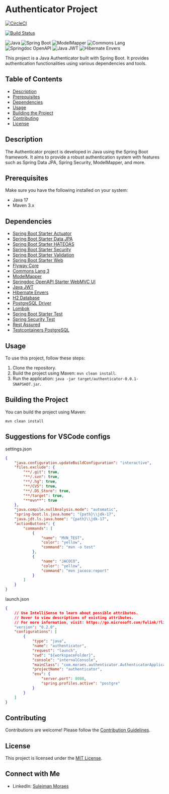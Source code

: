 # Authenticator Project

[![CircleCI](https://circleci.com/gh/Suleiman-Moraes/authenticator.svg?style=svg)](https://circleci.com/gh/Suleiman-Moraes/authenticator)


[![Build Status](https://app.travis-ci.com/Suleiman-Moraes/authenticator.svg?branch=master)](https://app.travis-ci.com/Suleiman-Moraes/authenticator)

![Java](https://img.shields.io/badge/Java-17-orange) ![Spring Boot](https://img.shields.io/badge/Spring%20Boot-3.2.0-brightgreen) ![ModelMapper](https://img.shields.io/badge/ModelMapper-3.1.1-blue) ![Commons Lang](https://img.shields.io/badge/Commons%20Lang-3.12.0-brightgreen) ![Springdoc OpenAPI](https://img.shields.io/badge/Springdoc%20OpenAPI-2.2.0-blue) ![Java JWT](https://img.shields.io/badge/Java%20JWT-4.4.0-blue) ![Hibernate Envers](https://img.shields.io/badge/Hibernate%20Envers-6.3.0.Final-blue)

This project is a Java Authenticator built with Spring Boot. It provides authentication functionalities using various dependencies and tools.

## Table of Contents
- [Description](#description)
- [Prerequisites](#prerequisites)
- [Dependencies](#dependencies)
- [Usage](#usage)
- [Building the Project](#building-the-project)
- [Contributing](#contributing)
- [License](#license)

## Description
The Authenticator project is developed in Java using the Spring Boot framework. It aims to provide a robust authentication system with features such as Spring Data JPA, Spring Security, ModelMapper, and more.

## Prerequisites
Make sure you have the following installed on your system:
- Java 17
- Maven 3.x

## Dependencies
- [Spring Boot Starter Actuator](https://mvnrepository.com/artifact/org.springframework.boot/spring-boot-starter-actuator)
- [Spring Boot Starter Data JPA](https://mvnrepository.com/artifact/org.springframework.boot/spring-boot-starter-data-jpa)
- [Spring Boot Starter HATEOAS](https://mvnrepository.com/artifact/org.springframework.boot/spring-boot-starter-hateoas)
- [Spring Boot Starter Security](https://mvnrepository.com/artifact/org.springframework.boot/spring-boot-starter-security)
- [Spring Boot Starter Validation](https://mvnrepository.com/artifact/org.springframework.boot/spring-boot-starter-validation)
- [Spring Boot Starter Web](https://mvnrepository.com/artifact/org.springframework.boot/spring-boot-starter-web)
- [Flyway Core](https://mvnrepository.com/artifact/org.flywaydb/flyway-core)
- [Commons Lang 3](https://mvnrepository.com/artifact/org.apache.commons/commons-lang3)
- [ModelMapper](https://mvnrepository.com/artifact/org.modelmapper/modelmapper)
- [Springdoc OpenAPI Starter WebMVC UI](https://mvnrepository.com/artifact/org.springdoc/springdoc-openapi-starter-webmvc-ui)
- [Java JWT](https://mvnrepository.com/artifact/com.auth0/java-jwt)
- [Hibernate Envers](https://mvnrepository.com/artifact/org.hibernate/hibernate-envers)
- [H2 Database](https://mvnrepository.com/artifact/com.h2database/h2)
- [PostgreSQL Driver](https://mvnrepository.com/artifact/org.postgresql/postgresql)
- [Lombok](https://mvnrepository.com/artifact/org.projectlombok/lombok)
- [Spring Boot Starter Test](https://mvnrepository.com/artifact/org.springframework.boot/spring-boot-starter-test)
- [Spring Security Test](https://mvnrepository.com/artifact/org.springframework.security/spring-security-test)
- [Rest Assured](https://mvnrepository.com/artifact/io.rest-assured/rest-assured)
- [Testcontainers PostgreSQL](https://mvnrepository.com/artifact/org.testcontainers/postgresql)

## Usage
To use this project, follow these steps:
1. Clone the repository.
2. Build the project using Maven: `mvn clean install`.
3. Run the application: `java -jar target/authenticator-0.0.1-SNAPSHOT.jar`.

## Building the Project
You can build the project using Maven:

```
mvn clean install
```
## Suggestions for VSCode configs

settings.json
```json
{
    "java.configuration.updateBuildConfiguration": "interactive",
    "files.exclude": {
        "**/.git": true,
        "**/.svn": true,
        "**/.hg": true,
        "**/CVS": true,
        "**/.DS_Store": true,
        "**/target": true,
        "**mvn**": true
    },
    "java.compile.nullAnalysis.mode": "automatic",
    "spring-boot.ls.java.home": "{path}\\jdk-17",
    "java.jdt.ls.java.home": "{path}\\jdk-17",
    "actionButtons": {
        "commands": [
            {
                "name": "MVN_TEST",
                "color": "yellow",
                "command": "mvn -o test"
            },
            {
                "name": "JACOCO",
                "color": "yellow",
                "command": "mvn jacoco:report"
            }
        ]
    }
}
```

launch.json
``` json
{
    // Use IntelliSense to learn about possible attributes.
    // Hover to view descriptions of existing attributes.
    // For more information, visit: https://go.microsoft.com/fwlink/?linkid=830387
    "version": "0.2.0",
    "configurations": [
        {
            "type": "java",
            "name": "authenticator",
            "request": "launch",
            "cwd": "${workspaceFolder}",
            "console": "internalConsole",
            "mainClass": "com.moraes.authenticator.AuthenticatorApplication",
            "projectName": "authenticator",
            "env": {
                "server.port": 8080,
                "spring.profiles.active": "postgre"
            }
        }
    ]
}
```

## Contributing
Contributions are welcome! Please follow the [Contribution Guidelines](CONTRIBUTING.md).

## License
This project is licensed under the [MIT License](LICENSE).

## Connect with Me
- LinkedIn: [Suleiman Moraes](https://www.linkedin.com/in/suleiman-moraes/)
